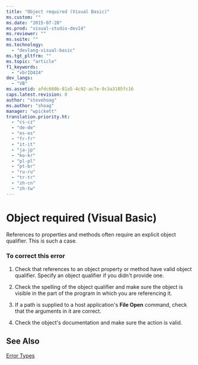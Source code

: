 ```yaml
---
title: "Object required (Visual Basic)"
ms.custom: ""
ms.date: "2015-07-20"
ms.prod: "visual-studio-dev14"
ms.reviewer: ""
ms.suite: ""
ms.technology: 
  - "devlang-visual-basic"
ms.tgt_pltfrm: ""
ms.topic: "article"
f1_keywords: 
  - "vbrID424"
dev_langs: 
  - "VB"
ms.assetid: afdc660b-81a5-4c92-ac7e-9c3a3105fc16
caps.latest.revision: 8
author: "stevehoag"
ms.author: "shoag"
manager: "wpickett"
translation.priority.ht: 
  - "cs-cz"
  - "de-de"
  - "es-es"
  - "fr-fr"
  - "it-it"
  - "ja-jp"
  - "ko-kr"
  - "pl-pl"
  - "pt-br"
  - "ru-ru"
  - "tr-tr"
  - "zh-cn"
  - "zh-tw"
---
```

# Object required (Visual Basic)
References to properties and methods often require an explicit object qualifier. This is such a case.  
  
### To correct this error  
  
1.  Check that references to an object property or method have valid object qualifier. Specify an object qualifier if you didn't provide one.  
  
2.  Check the spelling of the object qualifier and make sure the object is visible in the part of the program in which you are referencing it.  
  
3.  If a path is supplied to a host application's **File Open** command, check that the arguments in it are correct.  
  
4.  Check the object's documentation and make sure the action is valid.  
  
## See Also  
 [Error Types](../../../visual-basic\programming-guide\language-features/error-types.md)